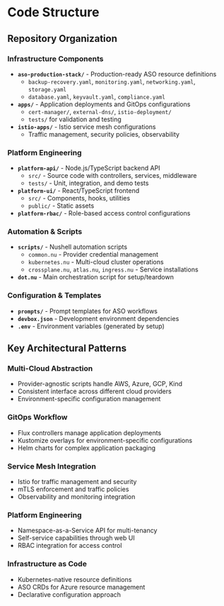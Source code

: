# Code Structure

## Repository Organization

### Infrastructure Components

- **`aso-production-stack/`** - Production-ready ASO resource definitions
  - `backup-recovery.yaml`, `monitoring.yaml`, `networking.yaml`, `storage.yaml`
  - `database.yaml`, `keyvault.yaml`, `compliance.yaml`
- **`apps/`** - Application deployments and GitOps configurations
  - `cert-manager/`, `external-dns/`, `istio-deployment/`
  - `tests/` for validation and testing
- **`istio-apps/`** - Istio service mesh configurations
  - Traffic management, security policies, observability

### Platform Engineering

- **`platform-api/`** - Node.js/TypeScript backend API
  - `src/` - Source code with controllers, services, middleware
  - `tests/` - Unit, integration, and demo tests
- **`platform-ui/`** - React/TypeScript frontend
  - `src/` - Components, hooks, utilities
  - `public/` - Static assets
- **`platform-rbac/`** - Role-based access control configurations

### Automation & Scripts

- **`scripts/`** - Nushell automation scripts
  - `common.nu` - Provider credential management
  - `kubernetes.nu` - Multi-cloud cluster operations
  - `crossplane.nu`, `atlas.nu`, `ingress.nu` - Service installations
- **`dot.nu`** - Main orchestration script for setup/teardown

### Configuration & Templates

- **`prompts/`** - Prompt templates for ASO workflows
- **`devbox.json`** - Development environment dependencies
- **`.env`** - Environment variables (generated by setup)

## Key Architectural Patterns

### Multi-Cloud Abstraction

- Provider-agnostic scripts handle AWS, Azure, GCP, Kind
- Consistent interface across different cloud providers
- Environment-specific configuration management

### GitOps Workflow

- Flux controllers manage application deployments
- Kustomize overlays for environment-specific configurations
- Helm charts for complex application packaging

### Service Mesh Integration

- Istio for traffic management and security
- mTLS enforcement and traffic policies
- Observability and monitoring integration

### Platform Engineering

- Namespace-as-a-Service API for multi-tenancy
- Self-service capabilities through web UI
- RBAC integration for access control

### Infrastructure as Code

- Kubernetes-native resource definitions
- ASO CRDs for Azure resource management
- Declarative configuration approach
